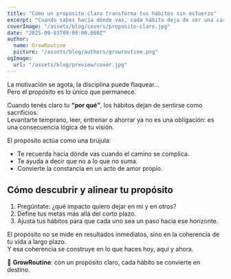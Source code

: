 ```yaml
---
title: "Cómo un propósito claro transforma tus hábitos sin esfuerzo"
excerpt: "Cuando sabes hacia dónde vas, cada hábito deja de ser una carga y se convierte en un paso natural. El propósito es la brújula que da sentido a tu disciplina."
coverImage: "/assets/blog/covers/proposito-claro.jpg"
date: "2025-09-03T09:00:00.000Z"
author:
  name: GrowRoutine
  picture: "/assets/blog/authors/growroutine.png"
ogImage:
  url: "/assets/blog/preview/cover.jpg"
---
```


La motivación se agota, la disciplina puede flaquear…  
Pero el propósito es lo único que permanece.  

Cuando tenés claro tu **“por qué”**, los hábitos dejan de sentirse como sacrificios.  
Levantarte temprano, leer, entrenar o ahorrar ya no es una obligación: es una consecuencia lógica de tu visión.  

El propósito actúa como una brújula:  
- Te recuerda hacia dónde vas cuando el camino se complica.  
- Te ayuda a decir que no a lo que no suma.  
- Convierte la constancia en un acto de amor propio.  

## Cómo descubrir y alinear tu propósito

1. Pregúntate: ¿qué impacto quiero dejar en mí y en otros?  
2. Define tus metas más allá del corto plazo.  
3. Ajusta tus hábitos para que cada uno sea un paso hacia ese horizonte.  

El propósito no se mide en resultados inmediatos, sino en la coherencia de tu vida a largo plazo.  
Y esa coherencia se construye en lo que haces hoy, aquí y ahora.  

🌱 **GrowRoutine**: con un propósito claro, cada hábito se convierte en destino.